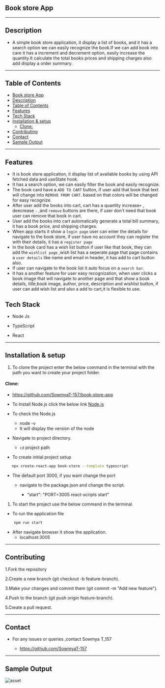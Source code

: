## Book store App

---

## Description
- A simple book store application, it display a list of books, and it has a search option we can easily recognize the book.If we can add book into care it has a increment and decrement option, easily increase the quantity.It calculate the total books prices and shipping charges also add display a order summary.
---

##  Table of Contents

- [Book store App](#book-store-app)
- [Description](#description)
- [Table of Contents](#table-of-contents)
- [Features](#features)
- [Tech Stack](#tech-stack)
- [Installation \& setup](#installation--setup)
    - [Clone:](#clone)
- [Contributing](#contributing)
- [Contact](#contact)
- [Sample Output](#sample-output)

---
## Features
- It is book store application, it display list of available books by using API fetched data and useState hook.
- It has a search option, we can easily filter the book and easily recognize.
- The book card have a `ADD TO CART` button, if user add that book that text will change into `REMOVE FROM CART`. based on that colors will be changed for easy recognize.
- After user add the books into cart, cart has a quantity increase`+` , deecrease `-` ,and `remove` buttons are there, if user don't need that book user can remove that book in cart.
- User add the books into cart automatically generate a total bill summary, it has a book price, and shipping charges. 
- When app starts it show a `login page` user can enter the details for navigate to the book store, if user have no account they can register the with their details, it has a `register page`
- In the book card has a wish list button if user like that book, they can add the `wishlist page` ,wish list has a seperate page that page contains a `user details` like name and email in header, it has add to cart button also.
- If user can navigate to the book list it auto focus on a `search bar`. 
- It has a another feature for user easy recognization, when user clicks a book image that will navigate to another page and that show a book details, title,book image, author, price, description and wishlist button, if user can add wish list and also a add to cart,it is flexible to use.
##  Tech Stack

- Node Js

- TypeScript

- React 
 
---
## Installation & setup

1. To clone the project enter the below command in the terminal with the path you want to create your project folder.

#### Clone:

- https://github.com/SowmyaT-157/book-store-app

- To Install Node.js click the below link
       [Node.js](https://nodejs.org/)
- To check the Node.js
    - node -v
    - It will display the version of the node
- Navigate to project directory.
  
    - `cd` project path
  
- To create initial project setup 

 ``` bash
    npx create-react-app book-store --template typescript
 ```

- The default port 3000, if you want change the port
   * navigate to the package.json and change the script.

       * "start": "PORT=3005 react-scripts start"


1. To start the project use the below command in the terminal.
* To run the application file
```bash
    npm run start
```
* After navigate browser it show the application.
    * localhost:3005

---
## Contributing
1.Fork the repository

2.Create a new branch (git checkout -b feature-branch).

3.Make your changes and commit them (git commit -m "Add new feature").

4.Push to the branch (git push origin feature-branch).

5.Create a pull request.

---

## Contact

- For any issues or queries ,contact Sowmya T_157

  - https://github.com/SowmyaT-157

---
## Sample Output

![asset](book-store-app/asset/output.png)


